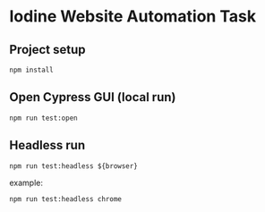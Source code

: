 # Iodine Website Automation Task

## Project setup
```
npm install
```

## Open Cypress GUI (local run)
```
npm run test:open
```

## Headless run
```
npm run test:headless ${browser}
```

example:
```
npm run test:headless chrome
```
